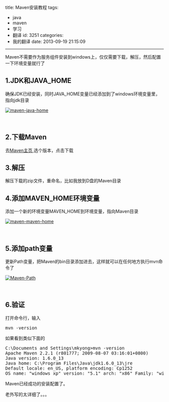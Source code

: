 title: Maven安装教程
tags:
  - java
  - maven
  - 学习
  - 翻译
id: 3251
categories:
  - 我的翻译
date: 2013-09-19 21:15:09
---

Maven不需要作为服务组件安装到windows上，仅仅需要下载，解压，然后配置一下环境变量就行了

## 1.JDK和JAVA_HOME

确保JDK已经安装，同时JAVA_HOME变量已经添加到了windows环境变量里，指向jdk目录

[![maven-java-home]({{BASE_PATH}}/images/3161766919fb6fd118699cc45753f0740be3a6b4.png)](http://leaverimage.b0.upaiyun.com/2013/09/maven-java-home.png)

&nbsp;

## 2.下载Maven

去[Maven主页](http://maven.apache.org/download.html),选个版本，点击下载

## 3.解压

解压下载的zip文件，重命名，比如我放到D盘的Maven目录

## 4.添加MAVEN_HOME环境变量

添加一个新的环境变量MAVEN_HOME到环境变量，指向Maven目录

[![maven-maven-home]({{BASE_PATH}}/images/5a2878c27f389f27afa72040040a0cc54312b388.png)](http://leaverimage.b0.upaiyun.com/2013/09/maven-maven-home.png)

&nbsp;

## 5.添加path变量

更新Path变量，把Maven的bin目录添加进去，这样就可以在任何地方执行mvn命令了

[![Maven-Path]({{BASE_PATH}}/images/ec2bd24fcc118b64cb10405acb807c59490c10d6.png)](http://leaverimage.b0.upaiyun.com/2013/09/Maven-Path.png)

&nbsp;

## 6.验证

打开命令行，输入
<pre class="lang:default decode:true">mvn -version</pre>
如果看到类似下面的
<pre class="lang:default decode:true">C:\Documents and Settings\mkyong&gt;mvn -version
Apache Maven 2.2.1 (r801777; 2009-08-07 03:16:01+0800)
Java version: 1.6.0_13
Java home: C:\Program Files\Java\jdk1.6.0_13\jre
Default locale: en_US, platform encoding: Cp1252
OS name: "windows xp" version: "5.1" arch: "x86" Family: "windows"</pre>
Maven已经成功的安装配置了。

老外写的太详细了。。。

&nbsp;